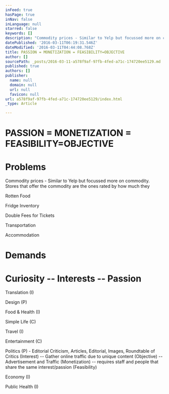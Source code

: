 ```yaml
---
inFeed: true
hasPage: true
inNav: false
inLanguage: null
starred: false
keywords: []
description: "Commodity prices - Similar to Yelp but focussed more on commodity. Stores that offer the commodity are the ones rated by how much they\_"
datePublished: '2016-03-11T06:19:31.546Z'
dateModified: '2016-03-11T04:44:08.768Z'
title: PASSION = MONETIZATION = FEASIBILITY=OBJECTIVE
author: []
sourcePath: _posts/2016-03-11-a578f9af-97fb-4fed-a71c-174720ee5129.md
published: true
authors: []
publisher:
  name: null
  domain: null
  url: null
  favicon: null
url: a578f9af-97fb-4fed-a71c-174720ee5129/index.html
_type: Article

---
```

# PASSION = MONETIZATION = FEASIBILITY=OBJECTIVE

# Problems

Commodity prices - Similar to Yelp but focussed more on commodity. Stores that offer the commodity are the ones rated by how much they 

Rotten Food

Fridge Inventory

Double Fees for Tickets

Transportation

Accommodation

# Demands

# Curiosity -- Interests -- Passion 

Translation (I)

Design (P)

Food & Health (I)

Simple Life (C)

Travel (I)

Entertainment (C)

Politics (P) - Editorial Criticism, Articles, Editorial, Images, Roundtable of Critics (Interest) -- Gather online traffic due to unique content (Objective) -- Advertisement and Traffic (Monetization) -- requires staff and people that share the same interest/passion (Feasibility)

Economy (I)

Public Health (I)